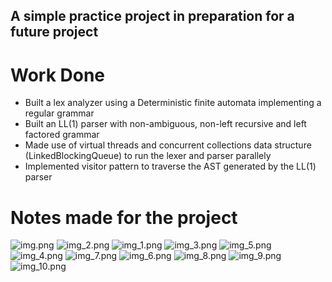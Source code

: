 ## A simple practice project in preparation for a future project
# Work Done
- Built a lex analyzer using a Deterministic finite automata implementing a regular grammar
- Built an LL(1) parser with non-ambiguous, non-left recursive and left factored grammar
- Made use of virtual threads and concurrent collections data structure (LinkedBlockingQueue) to run the lexer and parser parallely
- Implemented visitor pattern to traverse the AST generated by the LL(1) parser

# Notes made for the project

![img.png](Notes/img.png)
![img_2.png](Notes/img_2.png)
![img_1.png](Notes/img_1.png)
![img_3.png](Notes/img_3.png)
![img_5.png](Notes/img_5.png)
![img_4.png](Notes/img_4.png)
![img_7.png](Notes/img_7.png)
![img_6.png](Notes/img_6.png)
![img_8.png](Notes/img_8.png)
![img_9.png](Notes/img_9.png)
![img_10.png](Notes/img_10.png)